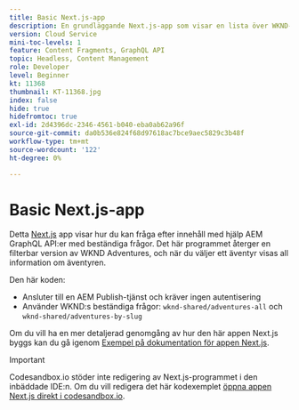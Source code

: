 ```yaml
---
title: Basic Next.js-app
description: En grundläggande Next.js-app som visar en lista över WKND-äventyr och deras information
version: Cloud Service
mini-toc-levels: 1
feature: Content Fragments, GraphQL API
topic: Headless, Content Management
role: Developer
level: Beginner
kt: 11368
thumbnail: KT-11368.jpg
index: false
hide: true
hidefromtoc: true
exl-id: 2d4396dc-2346-4561-b040-eba0ab62a96f
source-git-commit: da0b536e824f68d97618ac7bce9aec5829c3b48f
workflow-type: tm+mt
source-wordcount: '122'
ht-degree: 0%

---
```


# Basic Next.js-app

Detta [Next.js](https://nextjs.org/) app visar hur du kan fråga efter innehåll med hjälp AEM GraphQL API:er med beständiga frågor. Det här programmet återger en filterbar version av WKND Adventures, och när du väljer ett äventyr visas all information om äventyren.

Den här koden:

+ Ansluter till en AEM Publish-tjänst och kräver ingen autentisering
+ Använder WKND:s beständiga frågor: `wknd-shared/adventures-all` och `wknd-shared/adventures-by-slug`

Om du vill ha en mer detaljerad genomgång av hur den här appen Next.js byggs kan du gå igenom [Exempel på dokumentation för appen Next.js](../example-apps/next-js.md).

>[!IMPORTANT]
>
> Codesandbox.io stöder inte redigering av Next.js-programmet i den inbäddade IDE:n. Om du vill redigera det här kodexemplet [öppna appen Next.js direkt i codesandbox.io](https://codesandbox.io/s/wknd-next-js-app-u8x5f8).
